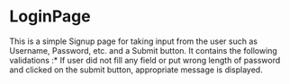 # LoginPage
This is a simple Signup page for taking input from the user such as Username, Password, etc. and a Submit button. It contains the following validations :* If user did not fill any field or put wrong length of password and clicked on the submit button, appropriate message is displayed.
